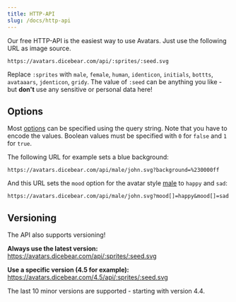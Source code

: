 ```yaml
---
title: HTTP-API
slug: /docs/http-api
---
```


Our free HTTP-API is the easiest way to use Avatars. Just use the following URL as image source.

    https://avatars.dicebear.com/api/:sprites/:seed.svg

Replace `:sprites` with `male`, `female`, `human`, `identicon`, `initials`, `bottts`, `avataaars`, `jdenticon`, `gridy`.
The value of `:seed` can be anything you like - but **don't** use any sensitive or personal data here!

## Options

Most [options](/docs/options) can be specified using the query string. Note that you have to encode the values. Boolean
values must be specified with `0` for `false` and `1` for `true`.

The following URL for example sets a blue background:

    https://avatars.dicebear.com/api/male/john.svg?background=%230000ff

And this URL sets the `mood` option for the avatar style [male](/styles/male) to `happy` and `sad`:

    https://avatars.dicebear.com/api/male/john.svg?mood[]=happy&mood[]=sad

## Versioning

The API also supports versioning!

**Always use the latest version:**  
https://avatars.dicebear.com/api/:sprites/:seed.svg

**Use a specific version (4.5 for example):**  
https://avatars.dicebear.com/4.5/api/:sprites/:seed.svg

The last 10 minor versions are supported - starting with version 4.4.
